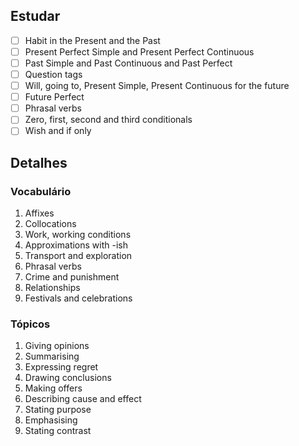---
---

## Estudar
- [ ] Habit in the Present and the Past 
- [ ] Present Perfect Simple and Present Perfect Continuous 
- [ ] Past Simple and Past Continuous and Past Perfect 
- [ ] Question tags 
- [ ] Will, going to, Present Simple, Present Continuous for the future 
- [ ] Future Perfect 
- [ ] Phrasal verbs 
- [ ] Zero, first, second and third conditionals 
- [ ] Wish and if only 

## Detalhes
### Vocabulário
1. Affixes
2. Collocations
3. Work, working conditions
4. Approximations with -ish
5. Transport and exploration
6. Phrasal verbs
7. Crime and punishment
8. Relationships
9. Festivals and celebrations

### Tópicos
1. Giving opinions
2. Summarising
3. Expressing regret
4. Drawing conclusions
5. Making offers
6. Describing cause and effect
7. Stating purpose
8. Emphasising
9. Stating contrast
